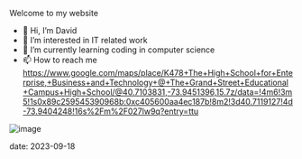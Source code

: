 Welcome to my website
- 👋 Hi, I’m David
- 👀 I’m interested in IT related work 
- 🌱 I’m currently learning coding in computer science
- 📫 How to reach me https://www.google.com/maps/place/K478+The+High+School+for+Enterprise,+Business+and+Technology+@+The+Grand+Street+Educational+Campus+High+School/@40.7103831,-73.9451396,15.7z/data=!4m6!3m5!1s0x89c259545390968b:0xc405600aa4ec187b!8m2!3d40.7119127!4d-73.9404248!16s%2Fm%2F027lw9q?entry=ttu





![image](https://github.com/Davids676/Website/assets/145026077/15471a54-0dc0-43c0-bd4b-b670baf0f700)




date: 2023-09-18

